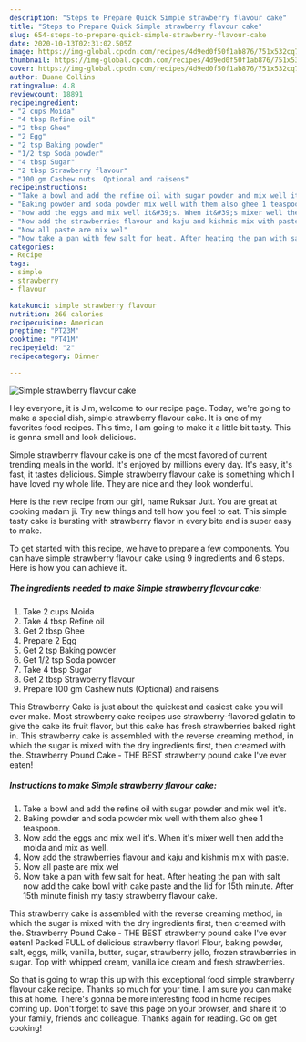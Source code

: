 ```yaml
---
description: "Steps to Prepare Quick Simple strawberry flavour cake"
title: "Steps to Prepare Quick Simple strawberry flavour cake"
slug: 654-steps-to-prepare-quick-simple-strawberry-flavour-cake
date: 2020-10-13T02:31:02.505Z
image: https://img-global.cpcdn.com/recipes/4d9ed0f50f1ab876/751x532cq70/simple-strawberry-flavour-cake-recipe-main-photo.jpg
thumbnail: https://img-global.cpcdn.com/recipes/4d9ed0f50f1ab876/751x532cq70/simple-strawberry-flavour-cake-recipe-main-photo.jpg
cover: https://img-global.cpcdn.com/recipes/4d9ed0f50f1ab876/751x532cq70/simple-strawberry-flavour-cake-recipe-main-photo.jpg
author: Duane Collins
ratingvalue: 4.8
reviewcount: 18891
recipeingredient:
- "2 cups Moida"
- "4 tbsp Refine oil"
- "2 tbsp Ghee"
- "2 Egg"
- "2 tsp Baking powder"
- "1/2 tsp Soda powder"
- "4 tbsp Sugar"
- "2 tbsp Strawberry flavour"
- "100 gm Cashew nuts  Optional and raisens"
recipeinstructions:
- "Take a bowl and add the refine oil with sugar powder and mix well it&#39;s."
- "Baking powder and soda powder mix well with them also ghee 1 teaspoon."
- "Now add the eggs and mix well it&#39;s. When it&#39;s mixer well then add the moida and mix as well."
- "Now add the strawberries flavour and kaju and kishmis mix with paste."
- "Now all paste are mix wel"
- "Now take a pan with few salt for heat. After heating the pan with salt now add the cake bowl with cake paste and the lid for 15th minute. After 15th minute finish my tasty strawberry flavour cake."
categories:
- Recipe
tags:
- simple
- strawberry
- flavour

katakunci: simple strawberry flavour 
nutrition: 266 calories
recipecuisine: American
preptime: "PT23M"
cooktime: "PT41M"
recipeyield: "2"
recipecategory: Dinner

---
```



![Simple strawberry flavour cake](https://img-global.cpcdn.com/recipes/4d9ed0f50f1ab876/751x532cq70/simple-strawberry-flavour-cake-recipe-main-photo.jpg)

Hey everyone, it is Jim, welcome to our recipe page. Today, we're going to make a special dish, simple strawberry flavour cake. It is one of my favorites food recipes. This time, I am going to make it a little bit tasty. This is gonna smell and look delicious.

Simple strawberry flavour cake is one of the most favored of current trending meals in the world. It's enjoyed by millions every day. It's easy, it's fast, it tastes delicious. Simple strawberry flavour cake is something which I have loved my whole life. They are nice and they look wonderful.

Here is the new recipe from our girl, name Ruksar Jutt. You are great at cooking madam ji. Try new things and tell how you feel to eat. This simple tasty cake is bursting with strawberry flavor in every bite and is super easy to make.


To get started with this recipe, we have to prepare a few components. You can have simple strawberry flavour cake using 9 ingredients and 6 steps. Here is how you can achieve it.

<!--inarticleads1-->

##### The ingredients needed to make Simple strawberry flavour cake:

1. Take 2 cups Moida
1. Take 4 tbsp Refine oil
1. Get 2 tbsp Ghee
1. Prepare 2 Egg
1. Get 2 tsp Baking powder
1. Get 1/2 tsp Soda powder
1. Take 4 tbsp Sugar
1. Get 2 tbsp Strawberry flavour
1. Prepare 100 gm Cashew nuts  (Optional) and raisens


This Strawberry Cake is just about the quickest and easiest cake you will ever make. Most strawberry cake recipes use strawberry-flavored gelatin to give the cake its fruit flavor, but this cake has fresh strawberries baked right in. This strawberry cake is assembled with the reverse creaming method, in which the sugar is mixed with the dry ingredients first, then creamed with the. Strawberry Pound Cake - THE BEST strawberry pound cake I&#39;ve ever eaten! 

<!--inarticleads2-->

##### Instructions to make Simple strawberry flavour cake:

1. Take a bowl and add the refine oil with sugar powder and mix well it&#39;s.
1. Baking powder and soda powder mix well with them also ghee 1 teaspoon.
1. Now add the eggs and mix well it&#39;s. When it&#39;s mixer well then add the moida and mix as well.
1. Now add the strawberries flavour and kaju and kishmis mix with paste.
1. Now all paste are mix wel
1. Now take a pan with few salt for heat. After heating the pan with salt now add the cake bowl with cake paste and the lid for 15th minute. After 15th minute finish my tasty strawberry flavour cake.


This strawberry cake is assembled with the reverse creaming method, in which the sugar is mixed with the dry ingredients first, then creamed with the. Strawberry Pound Cake - THE BEST strawberry pound cake I&#39;ve ever eaten! Packed FULL of delicious strawberry flavor! Flour, baking powder, salt, eggs, milk, vanilla, butter, sugar, strawberry jello, frozen strawberries in sugar. Top with whipped cream, vanilla ice cream and fresh strawberries. 

So that is going to wrap this up with this exceptional food simple strawberry flavour cake recipe. Thanks so much for your time. I am sure you can make this at home. There's gonna be more interesting food in home recipes coming up. Don't forget to save this page on your browser, and share it to your family, friends and colleague. Thanks again for reading. Go on get cooking!
